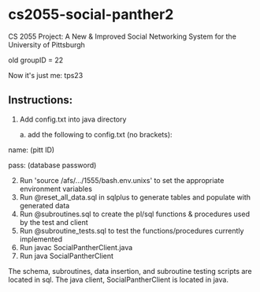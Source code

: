 # cs2055-social-panther2 #
CS 2055 Project: A New & Improved Social Networking System for the University of Pittsburgh

old groupID = 22

Now it's just me: tps23

## Instructions: ##
1. Add config.txt into java directory

	a. add the following to config.txt (no brackets):

name: (pitt ID)

pass: (database password)


2. Run 'source /afs/.../1555/bash.env.unixs' to set the appropriate environment variables
3. Run @reset_all_data.sql in sqlplus to generate tables and populate with generated data
4. Run @subroutines.sql to create the pl/sql functions & procedures used by the test and client
5. Run @subroutine_tests.sql to test the functions/procedures currently implemented
6. Run javac SocialPantherClient.java
7. Run java SocialPantherClient

The schema, subroutines, data insertion, and subroutine testing scripts are located in sql.
The java client, SocialPantherClient is located in java.
